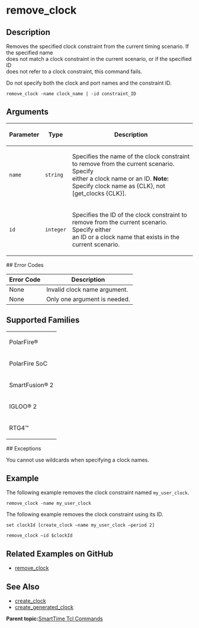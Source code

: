 # remove\_clock

## Description

Removes the specified clock constraint from the current timing scenario. If the specified name<br /> does not match a clock constraint in the current scenario, or if the specified ID<br /> does not refer to a clock constraint, this command fails.

Do not specify both the clock and port names and the constraint ID.

```
remove_clock -name clock_name | -id constraint_ID
```

## Arguments

<table id="GUID-A0CA1A7F-D568-46B2-B16E-818B2A67E178"><thead><tr><th>

Parameter

</th><th>

Type

</th><th>

Description

</th></tr></thead><tbody><tr><td>

`name`

</td><td>

`string`

</td><td>

Specifies the name of the clock constraint to remove from the current scenario. Specify<br /> either a clock name or an ID. **Note:** Specify clock name as \{CLK\}, not \[get\_clocks \{CLK\}\].

</td></tr><tr><td>

`id`

</td><td>

`integer`

</td><td>

Specifies the ID of the clock constraint to remove from the current scenario. Specify either<br /> an ID or a clock name that exists in the current scenario.

</td></tr></tbody>
</table>## Error Codes

|Error Code|Description|
|----------|-----------|
|None|Invalid clock name argument.|
|None|Only one argument is needed.|

## Supported Families

<table id="GUID-56F9E300-6CAB-48D0-9D92-B4EC8F62D904"><tbody><tr><td>

PolarFire®

</td></tr><tr><td>

PolarFire SoC

</td></tr><tr><td>

SmartFusion® 2

</td></tr><tr><td>

IGLOO® 2

</td></tr><tr><td>

RTG4™

</td></tr></tbody>
</table>## Exceptions

You cannot use wildcards when specifying a clock names.

## Example

The following example removes the clock constraint named `my_user_clock`.

```
remove_clock -name my_user_clock
```

The following example removes the clock constraint using its ID.

```
set clockId [create_clock –name my_user_clock –period 2]
```

```
remove_clock –id $clockId
```

## Related Examples on GitHub

-   [remove\_clock](https://github.com/MicrochipTech/Libero-SoC-Design-Suite-Tcl-Examples/tree/basic_tcl_examples/SmartTime/remove_clock)

## See Also

-   [create\_clock](GUID-4E57FF57-C7A3-4E62-B7FC-7D826501B5BF.md)
-   [create\_generated\_clock](GUID-36A5C4BB-EA20-4AF5-B4D5-1C9F4DA91964.md)

**Parent topic:**[SmartTime Tcl Commands](GUID-96623DD0-9D90-4AFA-90C3-B2BAEEE15670.md)

